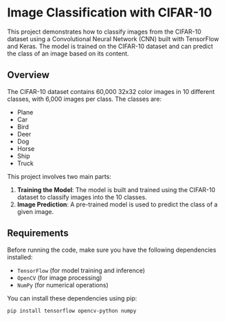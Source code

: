 # Image Classification with CIFAR-10

This project demonstrates how to classify images from the CIFAR-10 dataset using a Convolutional Neural Network (CNN) built with TensorFlow and Keras. The model is trained on the CIFAR-10 dataset and can predict the class of an image based on its content.

## Overview

The CIFAR-10 dataset contains 60,000 32x32 color images in 10 different classes, with 6,000 images per class. The classes are:

- Plane
- Car
- Bird
- Deer
- Dog
- Horse
- Ship
- Truck

This project involves two main parts:

1. **Training the Model**: The model is built and trained using the CIFAR-10 dataset to classify images into the 10 classes.
2. **Image Prediction**: A pre-trained model is used to predict the class of a given image.

## Requirements

Before running the code, make sure you have the following dependencies installed:

- `TensorFlow` (for model training and inference)
- `OpenCV` (for image processing)
- `NumPy` (for numerical operations)

You can install these dependencies using pip:

```bash
pip install tensorflow opencv-python numpy
